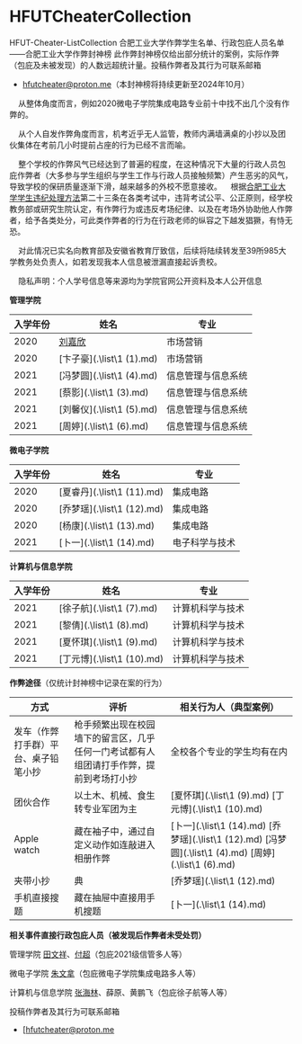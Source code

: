 # HFUTCheaterCollection
HFUT-Cheater-ListCollection 合肥工业大学作弊学生名单、行政包庇人员名单——合肥工业大学作弊封神榜
此作弊封神榜仅给出部分统计的案例，实际作弊（包庇及未被发现）的人数远超统计量。投稿作弊者及其行为可联系邮箱

- [hfutcheater@proton.me](mailto:hfutcheater@proton.me)（本封神榜将持续更新至2024年10月）

    从整体角度而言，例如2020微电子学院集成电路专业前十中找不出几个没有作弊的。

    从个人自发作弊角度而言，机考近乎无人监管，教师内满墙满桌的小抄以及团伙集体在考前几小时提前占座的行为已经不言而喻。

    整个学校的作弊风气已经达到了普遍的程度，在这种情况下大量的行政人员包庇作弊者（大多参与学生组织与学生工作与行政人员接触频繁）产生恶劣的风气，导致学校的保研质量逐渐下滑，越来越多的外校不愿意接收。    根据[合肥工业大学学生违纪处理方法](https://xgb.hfut.edu.cn/info/1156/9939.htm)第二十三条在各类考试中，违背考试公平、公正原则，经学校教务部或研究生院认定，有作弊行为或违反考场纪律、以及在考场外协助他人作弊者，给予各类处分，可此类作弊者的行为在行政老师的纵容之下越发猖獗，有恃无恐。

    对此情况已实名向教育部及安徽省教育厅致信，后续将陆续转发至39所985大学教务处负责人，如若发现我本人信息被泄漏直接起诉贵校。

    隐私声明：个人学号信息等来源均为学院官网公开资料及本人公开信息

**管理学院**

| 入学年份 | 姓名  | 专业  |
| --- | --- | --- |
| 2020 | [刘嘉欣](https://github.com/HFUT-CHEATER/HFUTCheaterCollection/blob/main/list/1%20(1).md) | 市场营销 |
| 2020 | [卞子豪](.\list\1 (1).md) | 市场营销 |
| 2021 | [冯梦圆](.\list\1 (4).md) | 信息管理与信息系统 |
| 2021 | [蔡影](.\list\1 (3).md) | 信息管理与信息系统 |
| 2021 | [刘馨仪](.\list\1 (5).md) | 信息管理与信息系统 |
| 2021 | [周婷](.\list\1 (6).md) | 信息管理与信息系统 |

**微电子学院**

| 入学年份 | 姓名  | 专业  |
| --- | --- | --- |
| 2020 | [夏睿丹](.\list\1 (11).md) | 集成电路 |
| 2020 | [乔梦瑶](.\list\1 (12).md) | 集成电路 |
| 2020 | [杨康](.\list\1 (13).md) | 集成电路 |
| 2021 | [卜一](.\list\1 (14).md) | 电子科学与技术 |

**计算机与信息学院**

| 入学年份 | 姓名  | 专业  |
| --- | --- | --- |
| 2021 | [徐子航](.\list\1 (7).md) | 计算机科学与技术 |
| 2021 | [黎倩](.\list\1 (8).md) | 计算机科学与技术 |
| 2021 | [夏怀琪](.\list\1 (9).md) | 计算机科学与技术 |
| 2021 | [丁元博](.\list\1 (10).md) | 计算机科学与技术 |

**作弊途径**（仅统计封神榜中记录在案的行为）

| 方式  | 评析  | 相关行为人（典型案例） |
| --- | --- | --- |
| 发车（作弊打手群）平台、桌子铅笔小抄 | 枪手频繁出现在校园墙下的留言区，几乎任何一门考试都有人组团请打手作弊，提前到考场打小抄 | 全校各个专业的学生均有在内 |
| 团伙合作 | 以土木、机械、食生转专业军团为主 | [夏怀琪](.\list\1 (9).md) [丁元博](.\list\1 (10).md) |
| Apple watch | 藏在袖子中，通过自定义动作如连敲进入相册作弊 | [卜一](.\list\1 (14).md) [乔梦瑶](.\list\1 (12).md) [冯梦圆](.\list\1 (4).md) [周婷](.\list\1 (6).md) |
| 夹带小抄 | 典   | [乔梦瑶](.\list\1 (12).md) |
| 手机直接搜题 | 藏在抽屉中直接用手机搜题 | [卜一](.\list\1 (14).md) |

**相关事件直接行政包庇人员（被发现后作弊者未受处罚）**

管理学院 [田文祥](http://faculty.hfut.edu.cn/~eIRzUz/zh_CN/index.htm)、[付超](http://faculty.hfut.edu.cn/fc/zh_CN/index/166705/list/index.htm)（包庇2021级信管多人等）

微电子学院 [朱文拿](https://wdzxy.hfut.edu.cn/2020/1230/c11546a249580/page.htm)（包庇微电子学院集成电路多人等）

计算机与信息学院 [张海林](https://ci.hfut.edu.cn/info/1038/3722.htm)、薛原、黄鹏飞（包庇徐子航等人等）

投稿作弊者及其行为可联系邮箱

- [hfutcheater@proton.me
